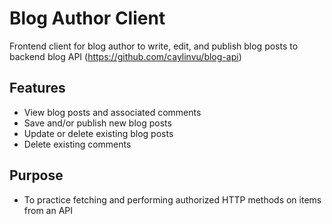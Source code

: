 # Blog Author Client
Frontend client for blog author to write, edit, and publish blog posts to backend blog API (https://github.com/caylinvu/blog-api)

## Features
- View blog posts and associated comments
- Save and/or publish new blog posts
- Update or delete existing blog posts
- Delete existing comments

## Purpose
- To practice fetching and performing authorized HTTP methods on items from an API
